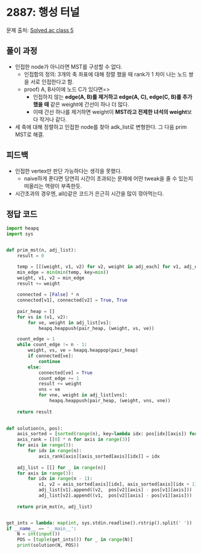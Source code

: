 # 2887: 행성 터널
문제 출처: [Solved.ac class 5](https://www.acmicpc.net/problem/2887)

## 풀이 과정
* 인접한 node가 아니라면 MST를 구성할 수 없다.
  * 인접함의 정의: 3개의 축 좌표에 대해 정렬 했을 때 rank가 1 차이 나는 노드 쌍을 서로 인접한다고 함.
  * proof) A, B사이에 노드 C가 있다면=>
    * 인접하지 않는 **edge(A, B)를 제거하고 edge(A, C), edge(C, B)를 추가했을 때** 같은 weight에 간선이 하나 더 많다. 
    * 이때 간선 하나를 제거하면 weight이 **MST라고 전제한 녀석의 weight**보다 작거나 같다.
* 세 축에 대해 정렬하고 인접한 node를 찾아 adk_list로 변형한다. 그 다음 prim MST로 해결.

## 피드백
* 인접한 vertex만 판단 가능하다는 생각을 못했다.
  * naive하게 푼다면 당연히 시간이 초과되는 문제에 어떤 tweak을 줄 수 있는지 떠올리는 역량이 부족한듯.
* 시간초과의 경우엔, all()같은 코드가 은근히 시간을 많이 깎아먹는다.

## 정답 코드
```python
import heapq
import sys


def prim_mst(n, adj_list):
    result = 0

    temp = [[(weight, v1, v2) for v2, weight in adj_each] for v1, adj_each in enumerate(adj_list)]
    min_edge = min(min(temp, key=min))
    weight, v1, v2 = min_edge
    result += weight
    
    connected = [False] * n
    connected[v1], connected[v2] = True, True
    
    pair_heap = []
    for vs in (v1, v2):
        for ve, weight in adj_list[vs]:
            heapq.heappush(pair_heap, (weight, vs, ve))

    count_edge = 1
    while count_edge != n - 1:
        weight, vs, ve = heapq.heappop(pair_heap)
        if connected[ve]:
            continue
        else:
            connected[ve] = True
            count_edge += 1
            result += weight
            vns = ve
            for vne, weight in adj_list[vns]:
                heapq.heappush(pair_heap, (weight, vns, vne))
            
    return result
    

def solution(n, pos):
    axis_sorted = [sorted(range(n), key=lambda idx: pos[idx][axis]) for axis in range(3)]
    axis_rank = [[0] * n for axis in range(3)]
    for axis in range(3):
        for idx in range(n):
            axis_rank[axis][axis_sorted[axis][idx]] = idx
    
    adj_list = [[] for _ in range(n)]
    for axis in range(3):
        for idx in range(n - 1):
            v1, v2 = axis_sorted[axis][idx], axis_sorted[axis][idx + 1]
            adj_list[v1].append((v2,  pos[v2][axis] - pos[v1][axis]))
            adj_list[v2].append((v1,  pos[v2][axis] - pos[v1][axis]))
    
    return prim_mst(n, adj_list)


get_ints = lambda: map(int, sys.stdin.readline().rstrip().split(' '))
if __name__ == '__main__':
    N = int(input())
    POS = [tuple(get_ints()) for _ in range(N)]
    print(solution(N, POS))
```
